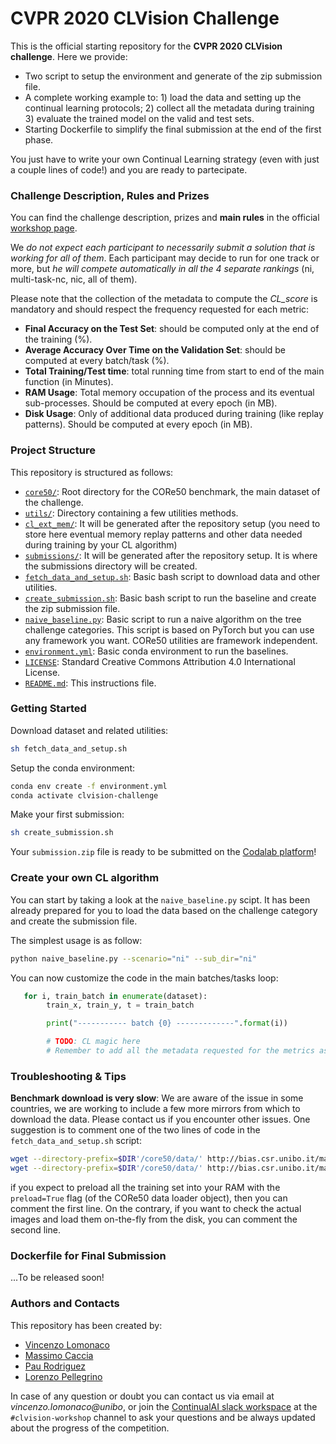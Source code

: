 # CVPR 2020 CLVision Challenge

This is the official starting repository for the **CVPR 2020 CLVision 
challenge**. Here we provide:

- Two script to setup the environment and generate of the zip submission file.
- A complete working example to: 1) load the data and setting up the continual
learning protocols; 2) collect all the metadata during training 3) evaluate the trained model on the valid and test sets. 
- Starting Dockerfile to simplify the final submission at the end of the first phase.

You just have to write your own Continual Learning strategy (even with just a couple lines of code!) and you
are ready to partecipate.

### Challenge Description, Rules and Prizes

You can find the challenge description, prizes and **main rules** in the official 
[workshop page](https://sites.google.com/view/clvision2020/challenge?authuser=0).

We *do not expect each participant to necessarily submit a solution that is working 
for all of them*. Each participant may decide to run for one track or more, 
but *he will compete automatically in all the 4 separate rankings* 
(ni, multi-task-nc, nic, all of them).

Please note that the collection of the metadata to compute the *CL_score*
is mandatory and should respect the frequency requested for each metric:

- **Final Accuracy on the Test Set**: should be computed only at the end of the training (%).
- **Average Accuracy Over Time on the Validation Set**: should be computed at every batch/task (%).
- **Total Training/Test time**: total running time from start to end of the main function (in Minutes).
- **RAM Usage**: Total memory occupation of the process and its eventual sub-processes. Should be computed at every epoch (in MB).
- **Disk Usage**: Only of additional data produced during training (like replay patterns). Should be computed at every epoch (in MB).

### Project Structure
This repository is structured as follows:

- [`core50/`](core50): Root directory for the CORe50  benchmark, the main dataset of the challenge.
- [`utils/`](core): Directory containing a few utilities methods.
- [`cl_ext_mem/`](cl_ext_mem): It will be generated after the repository setup (you need to store here eventual 
memory replay patterns and other data needed during training by your CL algorithm)  
- [`submissions/`](submissions): It will be generated after the repository setup. It is where the submissions directory
will be created.
- [`fetch_data_and_setup.sh`](fetch_data_and_setup.sh): Basic bash script to download data and other utilities.
- [`create_submission.sh`](create_submission.sh): Basic bash script to run the baseline and create the zip submission
file.
- [`naive_baseline.py`](naive_baseline.py): Basic script to run a naive algorithm on the tree challenge categories. 
This script is based on PyTorch but you can use any framework you want. CORe50 utilities are framework independent.
- [`environment.yml`](environment.yml): Basic conda environment to run the baselines.
- [`LICENSE`](LICENSE): Standard Creative Commons Attribution 4.0 International License.
- [`README.md`](README.md): This instructions file.


### Getting Started

Download dataset and related utilities:
```bash
sh fetch_data_and_setup.sh
```
Setup the conda environment:
```bash
conda env create -f environment.yml
conda activate clvision-challenge
```
Make your first submission:
```bash
sh create_submission.sh
```

Your `submission.zip` file is ready to be submitted on the [Codalab platform](https://competitions.codalab.org/competitions/23161?secret_key=3c99bed5-395d-4ef8-a46d-3a9c4f73d6c8)! 

### Create your own CL algorithm

You can start by taking a look at the `naive_baseline.py` scipt. It has been already prepared for you to load the
data based on the challenge category and create the submission file. 

The simplest usage is as follow:
```bash
python naive_baseline.py --scenario="ni" --sub_dir="ni"
```

You can now customize the code in the main batches/tasks loop:

```python
   for i, train_batch in enumerate(dataset):
        train_x, train_y, t = train_batch

        print("----------- batch {0} -------------".format(i))

        # TODO: CL magic here
        # Remember to add all the metadata requested for the metrics as shown in the sample script.
```

### Troubleshooting & Tips

**Benchmark download is very slow**: We are aware of the issue in some countries, we are working to include a few more
mirrors from which to download the data. Please contact us if you encounter other issues. 
One suggestion is to comment one of the two lines of code in the `fetch_data_and_setup.sh` script:

```bash
wget --directory-prefix=$DIR'/core50/data/' http://bias.csr.unibo.it/maltoni/download/core50/core50_128x128.zip
wget --directory-prefix=$DIR'/core50/data/' http://bias.csr.unibo.it/maltoni/download/core50/core50_imgs.npz
```
if you expect to preload all the training set into your RAM with the `preload=True` flag (of the CORe50 data
loader object), then you can comment the first line. On the contrary, if you want to check the actual images and 
load them on-the-fly from the disk, you can comment the second line.

### Dockerfile for Final Submission

...To be released soon!

### Authors and Contacts

This repository has been created by:

- [Vincenzo Lomonaco]()
- [Massimo Caccia]()
- [Pau Rodriguez]()
- [Lorenzo Pellegrino]()

In case of any question or doubt you can contact us via email at *vincenzo.lomonaco@unibo*, or join the [ContinualAI slack
workspace](https://join.slack.com/t/continualai/shared_invite/enQtNjQxNDYwMzkxNzk0LTBhYjg2MjM0YTM2OWRkNDYzOGE0ZTIzNDQ0ZGMzNDE3ZGUxNTZmNmM1YzJiYzgwMTkyZDQxYTlkMTI3NzZkNjU) 
at the `#clvision-workshop` channel to ask your questions and be always updated about the progress of the
competition.




